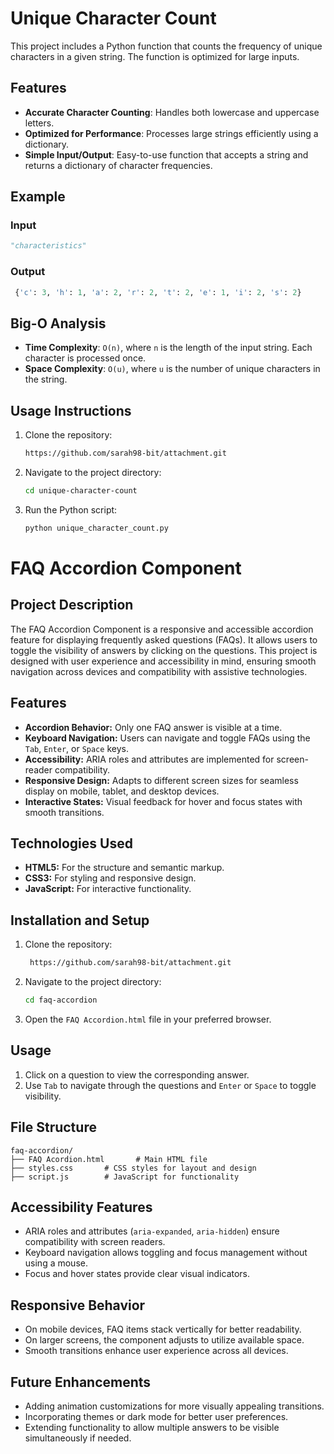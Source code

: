 # Unique Character Count

This project includes a Python function that counts the frequency of unique characters in a given string. The function is optimized for large inputs.

## Features

- **Accurate Character Counting**: Handles both lowercase and uppercase letters.
- **Optimized for Performance**: Processes large strings efficiently using a dictionary.
- **Simple Input/Output**: Easy-to-use function that accepts a string and returns a dictionary of character frequencies.

## Example

### Input
```python
"characteristics"
```

### Output
```python
 {'c': 3, 'h': 1, 'a': 2, 'r': 2, 't': 2, 'e': 1, 'i': 2, 's': 2}
```

## Big-O Analysis

- **Time Complexity**: `O(n)`, where `n` is the length of the input string. Each character is processed once.
- **Space Complexity**: `O(u)`, where `u` is the number of unique characters in the string.

## Usage Instructions

1. Clone the repository:
   ```bash
   https://github.com/sarah98-bit/attachment.git
   ```
2. Navigate to the project directory:
   ```bash
   cd unique-character-count
   ```
3. Run the Python script:
   ```bash
   python unique_character_count.py
   ```


# FAQ Accordion Component

## Project Description
The FAQ Accordion Component is a responsive and accessible accordion feature for displaying frequently asked questions (FAQs). It allows users to toggle the visibility of answers by clicking on the questions. This project is designed with user experience and accessibility in mind, ensuring smooth navigation across devices and compatibility with assistive technologies.

## Features
- **Accordion Behavior:** Only one FAQ answer is visible at a time.
- **Keyboard Navigation:** Users can navigate and toggle FAQs using the `Tab`, `Enter`, or `Space` keys.
- **Accessibility:** ARIA roles and attributes are implemented for screen-reader compatibility.
- **Responsive Design:** Adapts to different screen sizes for seamless display on mobile, tablet, and desktop devices.
- **Interactive States:** Visual feedback for hover and focus states with smooth transitions.

## Technologies Used
- **HTML5:** For the structure and semantic markup.
- **CSS3:** For styling and responsive design.
- **JavaScript:** For interactive functionality.

## Installation and Setup
1. Clone the repository:
   ```bash
    https://github.com/sarah98-bit/attachment.git
   ```
2. Navigate to the project directory:
   ```bash
   cd faq-accordion
   ```
3. Open the `FAQ Accordion.html` file in your preferred browser.

## Usage
1. Click on a question to view the corresponding answer.
2. Use `Tab` to navigate through the questions and `Enter` or `Space` to toggle visibility.

## File Structure
```
faq-accordion/
├── FAQ Acordion.html       # Main HTML file
├── styles.css       # CSS styles for layout and design
├── script.js        # JavaScript for functionality
```

## Accessibility Features
- ARIA roles and attributes (`aria-expanded`, `aria-hidden`) ensure compatibility with screen readers.
- Keyboard navigation allows toggling and focus management without using a mouse.
- Focus and hover states provide clear visual indicators.

## Responsive Behavior
- On mobile devices, FAQ items stack vertically for better readability.
- On larger screens, the component adjusts to utilize available space.
- Smooth transitions enhance user experience across all devices.

## Future Enhancements
- Adding animation customizations for more visually appealing transitions.
- Incorporating themes or dark mode for better user preferences.
- Extending functionality to allow multiple answers to be visible simultaneously if needed.


